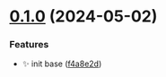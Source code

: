 # [0.1.0](https://github.com/ljtang2009/utools-plugins-spider/compare/v0.0.1...v0.1.0) (2024-05-02)


### Features

* :sparkles: init base ([f4a8e2d](https://github.com/ljtang2009/utools-plugins-spider/commit/f4a8e2de6a2c6ade029713031bd9d638b1bc1691))
